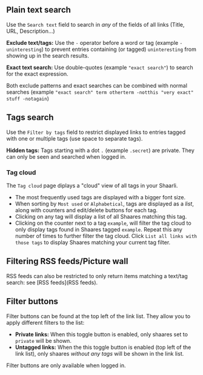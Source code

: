 ## Plain text search

Use the `Search text` field to search in _any_ of the fields of all links (Title, URL, Description...)

**Exclude text/tags:** Use the `-` operator before a word or tag (example `-uninteresting`) to prevent entries containing (or tagged) `uninteresting` from showing up in the search results.

**Exact text search:** Use double-quotes (example `"exact search"`) to search for the exact expression.

Both exclude patterns and exact searches can be combined with normal searches (example `"exact search" term otherterm -notthis "very exact" stuff -notagain`)

## Tags search

Use the `Filter by tags` field to restrict displayed links to entries tagged with one or multiple tags (use space to separate tags).  

**Hidden tags:** Tags starting with a dot `.` (example `.secret`) are private. They can only be seen and searched when logged in.

### Tag cloud

The `Tag cloud` page diplays a "cloud" view of all tags in your Shaarli.

 * The most frequently used tags are displayed with a bigger font size.
 * When sorting by `Most used` or `Alphabetical`, tags are displayed as a _list_, along with counters and edit/delete buttons for each tag.
 * Clicking on any tag will display a list of all Shaares matching this tag.
 * Clicking on the counter next to a tag `example`, will filter the tag cloud to only display tags found in Shaares tagged `example`. Repeat this any number of times to further filter the tag cloud. Click `List all links with those tags` to display Shaares matching your current tag filter.

## Filtering RSS feeds/Picture wall

RSS feeds can also be restricted to only return items matching a text/tag search: see [RSS feeds](RSS feeds).

## Filter buttons

Filter buttons can be found at the top left of the link list. They allow you to apply different filters to the list:

 * **Private links:** When this toggle button is enabled, only shaares set to `private` will be shown.
 * **Untagged links:** When the this toggle button is enabled (top left of the link list), only shaares _without any tags_ will be shown in the link list.
 
Filter buttons are only available when logged in.

